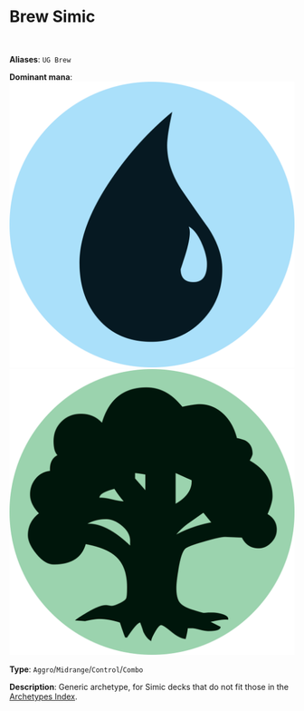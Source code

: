 <!-- This page is automatically generated by Myr: do not update it manually. -->
<!-- Changes directly applied here will be lost. -->
<!-- If you plan to update this page, please update the template at https://github.com/Pauperformance/pauperformance-bot -->
<!-- Templates can be found under pauperformance-bot/resources/templates/ -->
# Brew Simic
<br/>

**Aliases**: `UG Brew`


**Dominant mana**: <img src="../resources/images/mana/U.png" class="dominant-mana-icon"/> <img src="../resources/images/mana/G.png" class="dominant-mana-icon"/>

**Type**: `Aggro`/`Midrange`/`Control`/`Combo`

**Description**: 
Generic archetype, for Simic decks that do not fit those in the [Archetypes Index](../../pages/archetypes_index.html).











